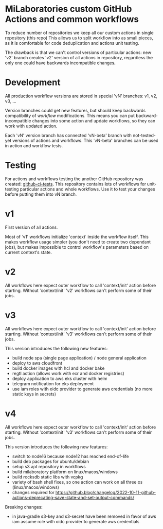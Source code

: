# MiLaboratories custom GitHub Actions and common workflows

To reduce number of repositories we keep all our custom actions in single repository (this repo)
This allows us to split workflow into as small pieces, as it is comfortable for code
deduplication and actions unit testing.

The drawback is that we can't control versions of particular actions: new 'v2' branch creates
'v2' version of all actions in repository, regardless the only one could have backwards incompatible
changes.

# Development
All production workflow versions are stored in special 'vN' branches: v1, v2, v3, ...

Version branches could get new features, but should keep backwards compatibility
of _workflow_ modifications. This means you can put backward-incompatible changes into some
action and update workflows, so they can work with updated action.

Each 'vN' version branch has connected 'vN-beta' branch with not-tested-yet versions of actions and workflows.
This 'vN-beta' branches can be used in action and workflow tests.

# Testing
For actions and workflows testing the another GitHub repository was created: [github-ci-tests](https://github.com/milaboratory/github-ci-tests/).
This repository contains lots of workflows for unit-testing particular actions and whole workflows.
Use it to test your changes before putting them into vN branch.

# v1
First version of all actions.

Most of 'v1' workflows initialize 'context' inside the workflow itself.
This makes workflow usage simpler (you don't need to create two dependant jobs), but makes impossible
to control workflow's parameters based on current context's state.

# v2
All workflows here expect outer workflow to call 'context/init' action before starting.
Without 'context/init' 'v2' workflows can't perform some of their jobs.

# v3
All workflows here expect outer workflow to call 'context/init' action before starting.
Without 'context/init' 'v3' workflows can't perform some of their jobs.

This version introduces the following new features:
  - build node spa (single page application) / node general application
  - deploy to aws cloudfront
  - build docker images with hcl and docker bake
  - regtl action (allows work with ecr and docker registries)
  - deploy application to aws eks cluster with helm
  - telegram notification for eks deployment
  - use iam roles with oidc provider to generate aws credentials (no more static keys in secrets)

# v4
All workflows here expect outer workflow to call 'context/init' action before starting.
Without 'context/init' 'v3' workflows can't perform some of their jobs.

This version introduces the following new features:
  - switch to node16 because node12 has reached end-of-life
  - build deb packages for ubuntu/debian
  - setup s3 apt repository in workflows
  - build milaboratory platform on linux/macos/windows
  - build rocksdb static libs with vcpkg
  - variety of bash shell fixes, so one action can work on all three os (linux/macos/windows)
  - changes required for https://github.blog/changelog/2022-10-11-github-actions-deprecating-save-state-and-set-output-commands/

Breaking changes:
   - in java-gradle s3-key and s3-secret have been removed in favor of aws iam assume role with oidc provider to generate aws credentials
